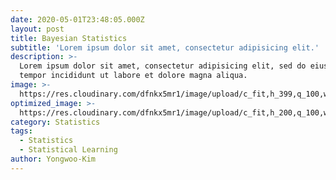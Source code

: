 ```yaml
---
date: 2020-05-01T23:48:05.000Z
layout: post
title: Bayesian Statistics
subtitle: 'Lorem ipsum dolor sit amet, consectetur adipisicing elit.'
description: >-
  Lorem ipsum dolor sit amet, consectetur adipisicing elit, sed do eiusmod
  tempor incididunt ut labore et dolore magna aliqua.
image: >-
  https://res.cloudinary.com/dfnkx5mr1/image/upload/c_fit,h_399,q_100,w_760/v1602308654/post_img/Bayes__Theorem_MMB_01_rczzsx.jpg
optimized_image: >-
  https://res.cloudinary.com/dfnkx5mr1/image/upload/c_fit,h_200,q_100,w_380/v1602308654/post_img/Bayes__Theorem_MMB_01_rczzsx.jpg
category: Statistics
tags:
  - Statistics
  - Statistical Learning
author: Yongwoo-Kim
---
```

